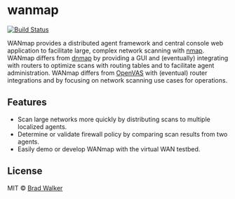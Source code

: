 # wanmap

[![Build Status](https://travis-ci.org/bradmwalker/wanmap.svg?branch=master)](https://travis-ci.org/bradmwalker/wanmap)

WANmap provides a distributed agent framework and central console web application to facilitate large, complex network scanning with [nmap](https://nmap.org/). WANmap differs from [dnmap](https://sourceforge.net/p/dnmap/wiki/Home/) by providing a GUI and (eventually) integrating with routers to optimize scans with routing tables and to facilitate agent administration. WANmap differs from [OpenVAS](https://openvas.org) with (eventual) router integrations and by focusing on network scanning use cases for operations.

## Features

* Scan large networks more quickly by distributing scans to multiple localized agents.
* Determine or validate firewall policy by comparing scan results from two agents.
* Easily demo or develop WANmap with the virtual WAN testbed.

## License

MIT &copy; [Brad Walker](https://github.com/bradmwalker)
